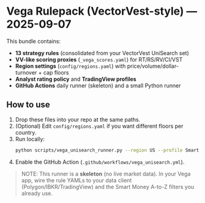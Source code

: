 # Vega Rulepack (VectorVest-style) — 2025-09-07

This bundle contains:
- **13 strategy rules** (consolidated from your VectorVest UniSearch set)
- **VV-like scoring proxies** (`_vega_scores.yaml`) for RT/RS/RV/CI/VST
- **Region settings** (`config/regions.yaml`) with price/volume/dollar-turnover + cap floors
- **Analyst rating policy** and **TradingView profiles**
- **GitHub Actions** daily runner (skeleton) and a small Python runner

## How to use
1. Drop these files into your repo at the same paths.
2. (Optional) Edit `config/regions.yaml` if you want different floors per country.
3. Run locally:
   ```bash
   python scripts/vega_unisearch_runner.py --region US --profile SmartMoney_NA_Level2
   ```
4. Enable the GitHub Action (`.github/workflows/vega_unisearch.yml`).

> NOTE: This runner is a **skeleton** (no live market data). In your Vega app, wire the rule YAMLs
> to your data client (Polygon/IBKR/TradingView) and the Smart Money A-to-Z filters you already use.
